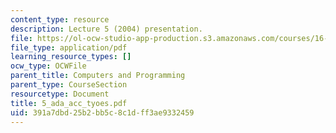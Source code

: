 ```yaml
---
content_type: resource
description: Lecture 5 (2004) presentation.
file: https://ol-ocw-studio-app-production.s3.amazonaws.com/courses/16-01-unified-engineering-i-ii-iii-iv-fall-2005-spring-2006/391a7dbd25b2bb5c8c1dff3ae9332459_5_ada_acc_tyoes.pdf
file_type: application/pdf
learning_resource_types: []
ocw_type: OCWFile
parent_title: Computers and Programming
parent_type: CourseSection
resourcetype: Document
title: 5_ada_acc_tyoes.pdf
uid: 391a7dbd-25b2-bb5c-8c1d-ff3ae9332459
---
```

